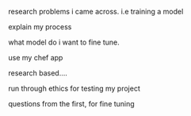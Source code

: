 
research
problems i came across.
i.e training a model

explain my process

what model do i want to fine tune.

use my chef app

research based....

run through ethics for testing my project

questions from the first, for fine tuning

